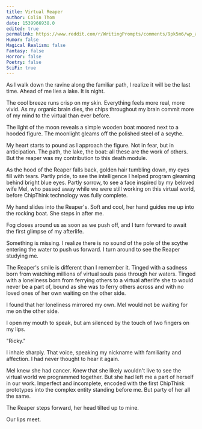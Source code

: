 ```yaml
---
title: Virtual Reaper
author: Colin Thom
date: 1539966938.0
edited: true
permalink: https://www.reddit.com/r/WritingPrompts/comments/9pk5m6/wp_after_a_fatal_accident_you_stand_before_death/
Humor: false
Magical Realism: false
Fantasy: false
Horror: false
Poetry: false
SciFi: true
---
```

As I walk down the ravine along the familiar path, I realize it will be the last time. Ahead of me lies a lake. It is night.

The cool breeze runs crisp on my skin. Everything feels more real, more vivid. As my organic brain dies, the chips throughout my brain commit more of my mind to the virtual than ever before.

The light of the moon reveals a simple wooden boat moored next to a hooded figure. The moonlight gleams off the polished steel of a scythe.

My heart starts to pound as I approach the figure. Not in fear, but in anticipation. The path, the lake, the boat: all these are the work of others. But the reaper was my contribution to this death module.

As the hood of the Reaper falls back, golden hair tumbling down, my eyes fill with tears. Partly pride, to see the intelligence I helped program gleaming behind bright blue eyes. Partly sorrow, to see a face inspired by my beloved wife Mel, who passed away while we were still working on this virtual world, before ChipThink technology was fully complete.

My hand slides into the Reaper's. Soft and cool, her hand guides me up into the rocking boat. She steps in after me.

Fog closes around us as soon as we push off, and I turn forward to await the first glimpse of my afterlife.

Something is missing. I realize there is no sound of the pole of the scythe entering the water to push us forward. I turn around to see the Reaper studying me.

The Reaper's smile is different than I remember it. Tinged with a sadness born from watching millions of virtual souls pass through her waters. Tinged with a loneliness born from ferrying others to a virtual afterlife she to would never be a part of, bound as she was to ferry others across and with no loved ones of her own waiting on the other side.

I found that her loneliness mirrored my own. Mel would not be waiting for me on the other side.

I open my mouth to speak, but am silenced by the touch of two fingers on my lips.

"Ricky."

I inhale sharply. That voice, speaking my nickname with familiarity and affection. I had never thought to hear it again.

Mel knew she had cancer. Knew that she likely wouldn't live to see the virtual world we programmed together. But she had left me a part of herself in our work. Imperfect and incomplete, encoded with the first ChipThink prototypes into the complex entity standing before me. But party of her all the same.

The Reaper steps forward, her head tilted up to mine.

Our lips meet.
